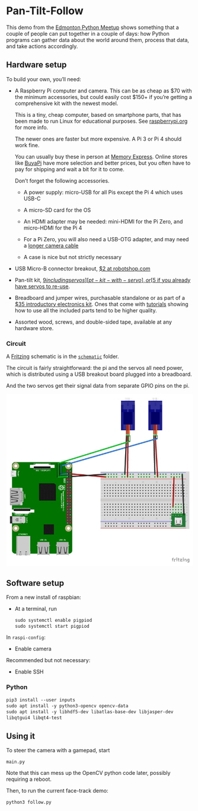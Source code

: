 # Pan-Tilt-Follow

This demo from the [Edmonton Python Meetup][EdmontonPy] shows something
that a couple of people can put together in a couple of days: how Python
programs can gather data about the world around them, process that data,
and take actions accordingly.

[EdmontonPy]: https://www.edmontonpy.com

<!--
    A picture of the device should go here after Andrew paints it
-->

## Hardware setup

To build your own, you’ll need:

  - A Raspberry Pi computer and camera. This can be as cheap as $70 with
    the minimum accessories, but could easily cost $150+ if you’re getting
    a comprehensive kit with the newest model.

    This is a tiny, cheap computer, based on smartphone parts,
    that has been made to run Linux for educational purposes. See
    [raspberrypi.org][] for more info.

    The newer ones are faster but more expensive. A Pi 3 or Pi 4 should
    work fine.

    You can usually buy these in person at [Memory Express][]. Online
    stores like [BuyaPi][] have more selection and better prices, but you
    often have to pay for shipping and wait a bit for it to come.

    Don’t forget the following accessories.

       - A power supply: micro-USB for all Pis except the Pi 4 which
         uses USB-C

       - A micro-SD card for the OS

       - An HDMI adapter may be needed: mini-HDMI for the Pi Zero, and
         micro-HDMI for the Pi 4

       - For a Pi Zero, you will also need a USB-OTG adapter, and may need
         a [longer camera cable][]

       - A case is nice but not strictly necessary

[raspberrypi.org]: https://www.raspberrypi.org
[Memory Express]: https://www.memoryexpress.com/Search/Products?Search=raspberry
[BuyaPi]: https://www.buyapi.ca
[longer camera cable]: https://www.buyapi.ca/product/raspberry-pi-zero-v1-3-camera-cable/

  - USB Micro-B connector breakout, [$2 at robotshop.com][micro-USB-breakout]

  - Pan-tilt kit, [$9 including servos][pt-kit-with-servo], or [$5 if you
    already have servos to re-use][pt-kit-no-servos].

[micro-usb-breakout]: https://www.robotshop.com/ca/en/usb-micro-b-connector-breakout-board.html
[pt-kit-with-servo]: https://www.robotshop.com/ca/en/pan-tilt-bracket-kit-single-attachment.html
[pt-kit-no-servos]: https://www.robotshop.com/ca/en/fpv-nylon-pan-tilt-kit-without-servo.html

  - Breadboard and jumper wires, purchasable standalone or as part of a
    [$35 introductory electronics kit](https://www.amazon.ca/dp/B06X3V84PV).
    Ones that come with [tutorials](http://www.freenove.com/tutorial.html)
    showing how to use all the included parts tend to be higher quality.

  - Assorted wood, screws, and double-sided tape, available at any hardware
    store.

### Circuit

A [Fritzing][] schematic is in the [`schematic`](schematic) folder.

[Fritzing]: https://fritzing.org/home/

The circuit is fairly straightforward: the pi and the servos all need
power, which is distributed using a USB breakout board plugged into a
breadboard.

And the two servos get their signal data from separate GPIO pins on the pi.

![](schematic/schematic-breadboard.png)

## Software setup

From a new install of raspbian:

  - At a terminal, run

        sudo systemctl enable pigpiod
        sudo systemctl start pigpiod

In `raspi-config`:

  - Enable camera

Recommended but not necessary:

  - Enable SSH

### Python

    pip3 install --user inputs
    sudo apt install -y python3-opencv opencv-data
    sudo apt install -y libhdf5-dev libatlas-base-dev libjasper-dev libqtgui4 libqt4-test


## Using it

To steer the camera with a gamepad, start

    main.py

Note that this can mess up the OpenCV python code later, possibly requiring
a reboot.

Then, to run the current face-track demo:

    python3 follow.py
